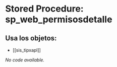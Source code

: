 # Stored Procedure: sp_web_permisosdetalle

## Usa los objetos:
- [[sis_tipxapl]]

*No code available.*
